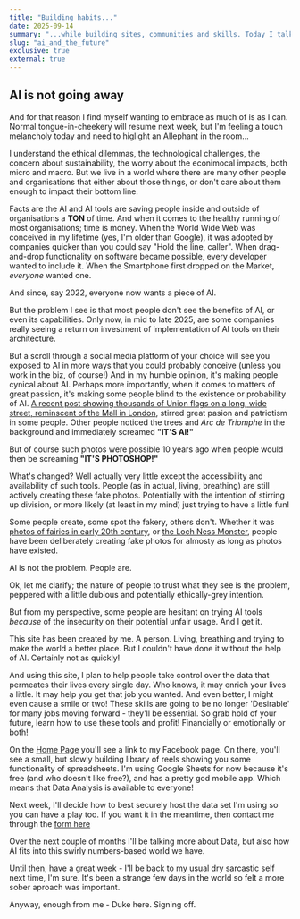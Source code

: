 ```yaml
---
title: "Building habits..."
date: 2025-09-14
summary: "...while building sites, communities and skills. Today I talk about my dream and wish for a brighter future."
slug: "ai_and_the_future"
exclusive: true
external: true
---
```

## AI is not going away

And for that reason I find myself wanting to embrace as much of is as I can. Normal tongue-in-cheekery will resume next week, but I'm feeling a touch melancholy today and need to higlight an AIlephant in the room...

I understand the ethical dilemmas, the technological challenges, the concern about sustainability, the worry about the econimocal impacts, both micro and macro. But we live in a world where there are many other people and organisations that either about those things, or don't care about them enough to impact their bottom line.

Facts are the AI and AI tools are saving people inside and outside of organisations a **TON** of time. And when it comes to the healthy running of most organisations; time is money. When the World Wide Web was conceived in my lifetime (yes, I'm older than Google), it was adopted by companies quicker than you could say "Hold the line, caller". When drag-and-drop functionality on software became possible, every developer wanted to include it. When the Smartphone first dropped on the Market, *everyone* wanted one.

And since, say 2022, everyone now wants a piece of AI.

But the problem I see is that most people don't see the benefits of AI, or even its capabilities. Only now, in mid to late 2025, are some companies really seeing a return on investment of implementation of AI tools on their architecture.

But a scroll through a social media platform of your choice will see you exposed to AI in more ways that you could probably conceive (unless you work in the biz, of course!) And in my humble opinion, it's making people cynical about AI. Perhaps more importantly, when it comes to matters of great passion, it's making some people blind to the existence or probability of AI. [A recent post showing thousands of Union flags on a long, wide street, reminscent of the Mall in London](https://www.yahoo.com/news/articles/fact-check-image-british-union-051446834.html), stirred great pasion and patriotism in some people. Other people noticed the trees and *Arc de Triomphe* in the background and immediately screamed **"IT'S AI!"**

But of course such photos were possible 10 years ago when people would then be screaming **"IT'S PHOTOSHOP!"**

What's changed? Well actually very little except the accessibility and availability of such tools. People (as in actual, living, breathing) are still actively creating these fake photos. Potentially with the intention of stirring up division, or more likely (at least in my mind) just trying to have a little fun!

Some people create, some spot the fakery, others don't. Whether it was [photos of fairies in early 20th century](https://en.wikipedia.org/wiki/Cottingley_Fairies), or [the Loch Ness Monster](https://www.theguardian.com/uk/2013/apr/07/loch-ness-monster-anniversary), people have been deliberately creating fake photos for almosty as long as photos have existed.

AI is not the problem. People are.

Ok, let me clarify; the nature of people to trust what they see is the problem, peppered with a little dubious and potentially ethically-grey intention.

But from my perspective, some people are hesitant on trying AI tools *because* of the insecurity on their potential unfair usage. And I get it.

This site has been created by me. A person. Living, breathing and trying to make the world a better place. But I couldn't have done it without the help of AI.
Certainly not as quickly!

And using this site, I plan to help people take control over the data that permeates their lives every single day. Who knows, it may enrich your lives a little. It may help you get that job you wanted. And even better, I might even cause a smile or two! These skills are going to be no longer 'Desirable' for many jobs moving forward - they'll be essential. So grab hold of your future, learn how to use these tools and profit! Financially or emotionally or both!

On the [Home Page](https://datawithduke.com/) you'll see a link to my Facebook page. On there, you'll see a small, but slowly building library of reels showing you some functionality of spreadsheets. I'm using Google Sheets for now because it's free (and who doesn't like free?), and has a pretty god mobile app. Which means that Data Analysis is available to everyone!

Next week, I'll decide how to best securely host the data set I'm using so you can have a play too. If you want it in the meantime, then contact me through the [form here](https://datawithduke.com/contact/)

Over the next couple of months I'll be talking more about Data, but also how AI fits into this swirly numbers-based world we have.

Until then, have a great week - I'll be back to my usual dry sarcastic self next time, I'm sure. It's been a strange few days in the world so felt a more sober aproach was important.

Anyway, enough from me - Duke here. Signing off.